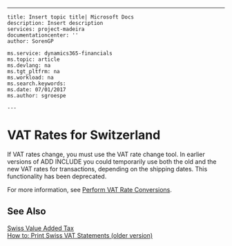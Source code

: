 ---
    title: Insert topic title| Microsoft Docs
    description: Insert description
    services: project-madeira
    documentationcenter: ''
    author: SorenGP

    ms.service: dynamics365-financials
    ms.topic: article
    ms.devlang: na
    ms.tgt_pltfrm: na
    ms.workload: na
    ms.search.keywords:
    ms.date: 07/01/2017
    ms.author: sgroespe

    ---
# VAT Rates for Switzerland
If VAT rates change, you must use the VAT rate change tool. In earlier versions of ADD INCLUDE<!--[!INCLUDE[navnow](../../ApplicationDesign/includes/navnow_md.md)]--> you could temporarily use both the old and the new VAT rates for transactions, depending on the shipping dates. This functionality has been deprecated.  
  
 For more information, see [Perform VAT Rate Conversions](../../Finance/perform-vat-rate-conversions.md).  
  
## See Also  
 [Swiss Value Added Tax](../../LocalFunctionalityForMicrosoftDynamicsNav2016/Switzerland/swiss-value-added-tax.md)   
 [How to: Print Swiss VAT Statements \(older version\)](../../LocalFunctionalityForMicrosoftDynamicsNav2016/Switzerland/how-to-print-swiss-vat-statements-older-version-.md)